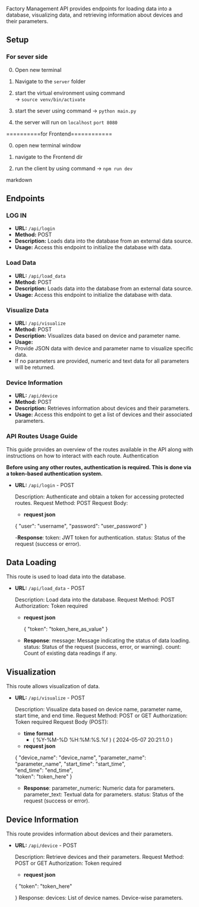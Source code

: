 Factory Management API provides endpoints for loading data into a database, visualizing data, and retrieving information about devices and their parameters.

## Setup

### For sever side

0. Open new terminal

1. Navigate to the `server` folder

2. start the virtual environment using command	
-> ` source venv/bin/activate `

3. start the sever using command 
-> `python main.py`

4. the server will run on `localhost` `port 8080`


==========for Frontend============ 

0. open new terminal window 

1. navigate to the Frontend dir

4. run the client by using command
-> ` npm run dev `

markdown


## Endpoints
### LOG IN
- **URL:** `/api/login`
- **Method:** POST
- **Description:** Loads data into the database from an external data source.
- **Usage:** Access this endpoint to initialize the database with data.


### Load Data
- **URL:** `/api/load_data`
- **Method:** POST
- **Description:** Loads data into the database from an external data source.
- **Usage:** Access this endpoint to initialize the database with data.

### Visualize Data
- **URL:** `/api/visualize`
- **Method:** POST 
- **Description:** Visualizes data based on device and parameter name.
- **Usage:** 
- Provide JSON data with device and parameter name to visualize specific data.
- If no parameters are provided, numeric and text data for all parameters will be returned.

### Device Information
- **URL:** `/api/device`
- **Method:** POST
- **Description:** Retrieves information about devices and their parameters.
- **Usage:** Access this endpoint to get a list of devices and their associated parameters.





### API Routes Usage Guide

This guide provides an overview of the routes available in the API along with instructions on how to interact with each route.
Authentication

**Before using any other routes, authentication is required. This is done via a token-based authentication system.**
- **URL:** `/api/login` - POST

    Description: Authenticate and obtain a token for accessing protected routes.
    Request Method: POST
    Request Body:

    - **request json**

    {
        "user": "username",
        "password": "user_password"
    }

    -**Response**:
        token: JWT token for authentication.
        status: Status of the request (success or error).

## Data Loading

This route is used to load data into the database.
- **URL:** `/api/load_data` - POST

    Description: Load data into the database.
    Request Method: POST
    Authorization: Token required

     - **request json**

    	{
        	"token": "token_here_as_value"
        }

    - **Response**:
        message: Message indicating the status of data loading.
        status: Status of the request (success, error, or warning).
        count: Count of existing data readings if any.

## Visualization

This route allows visualization of data.
- **URL:** `/api/visualize` - POST 

    Description: Visualize data based on device name, parameter name, start time, and end time.
    Request Method: POST or GET
    Authorization: Token required
    Request Body (POST):
    - **time format**
        -  ( %Y-%M-%D %H:%M:%S.%f ) ( 2024-05-07 20:21:1.0 ) 
    - **request json**

    {
        "device_name": "device_name",
        "parameter_name": "parameter_name",
        "start_time": "start_time",         
        "end_time": "end_time",				
        "token": "token_here"
    }

    - **Response**:
        parameter_numeric: Numeric data for parameters.
        parameter_text: Textual data for parameters.
        status: Status of the request (success or error).

## Device Information

This route provides information about devices and their parameters.
- **URL:** `/api/device` - POST 

    Description: Retrieve devices and their parameters.
    Request Method: POST or GET
    Authorization: Token required
     - **request json**

    {
        "token": "token_here"
        
    }
    Response:
        devices: List of device names.
        Device-wise parameters.
